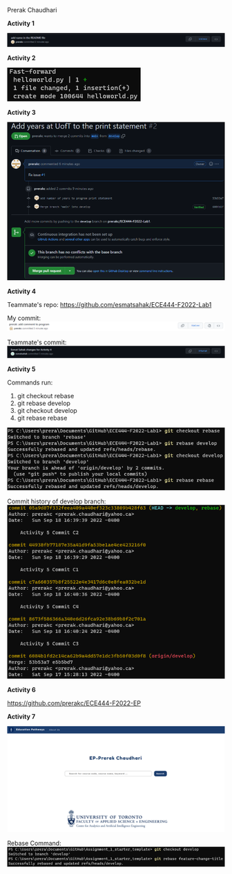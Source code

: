 Prerak Chaudhari

**Activity 1**

![](images/Activity1.png)

**Activity 2**

![](images/Activity2.png)

**Activity 3**

![](images/Activity3.png)

**Activity 4**

Teammate's repo: https://github.com/esmatsahak/ECE444-F2022-Lab1

My commit:
![](images/Activity4Prerak.png)

Teammate's commit:
![](images/Activity4Esmat.png)

**Activity 5**

Commands run: 
1) git checkout rebase 
2) git rebase develop
3) git checkout develop
4) git rebase rebase

![](images/Activity5RebaseCommands.png)

Commit history of develop branch:
![](images/Activity5Log.png)

**Activity 6**

https://github.com/prerakc/ECE444-F2022-EP

**Activity 7**

![](images/Activity7Page.png)

Rebase Command:
![](images/Activity7Rebase.png)